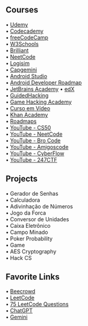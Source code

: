 ## Courses
• [Udemy](https://www.udemy.com/)  
• [Codecademy](https://www.codecademy.com/)  
• [freeCodeCamp](https://www.freecodecamp.org/)  
• [W3Schools](https://www.w3schools.com/)  
• [Brilliant](https://brilliant.org/)  
• [NeetCode](https://neetcode.io/)  
• [Logisim](http://www.cburch.com/logisim/)  
• [Capgemini](https://capgeminischool.brazilsouth.cloudapp.azure.com/)  
• [Android Studio](https://developer.android.com/courses/android-basics-compose/course?hl=pt-br)  
• [Android Developer Roadmap](https://trello.com/b/fsc44tYh/android-developer-roadmap)  
• [JetBrains Academy](https://www.jetbrains.com/pt-br/academy/)
• [edX](https://www.edx.org/)  
• [GuidedHacking](https://guidedhacking.com/)  
• [Game Hacking Academy](https://gamehacking.academy/)  
• [Curso em Vídeo](https://www.cursoemvideo.com/cursos/)  
• [Khan Academy](https://www.khanacademy.org/)  
• [Roadmaps](https://roadmap.sh/)  
• [YouTube - CS50](https://www.youtube.com/@cs50)  
• [YouTube - NeetCode](https://www.youtube.com/@NeetCode)  
• [YouTube - Bro Code](https://www.youtube.com/@BroCodez)  
• [YouTube - Amigoscode](https://www.youtube.com/@amigoscode)  
• [YouTube - CyberFlow](https://www.youtube.com/@CyberFlow10)  
• [YouTube - 247CTF](https://www.youtube.com/@247CTF)  

## Projects
• Gerador de Senhas  
• Calculadora  
• Adivinhação de Números  
• Jogo da Forca  
• Conversor de Unidades  
• Caixa Eletrônico  
• Campo Minado  
• Poker Probability  
• Game  
• AES Cryptography  
• Hack CS  

## Favorite Links
• [Beecrowd](https://judge.beecrowd.com/pt/login?redirect=%2Fpt)  
• [LeetCode](https://leetcode.com/)  
• [75 LeetCode Questions](https://leetcode.com/discuss/general-discussion/460599/blind-75-leetcode-questions)  
• [ChatGPT](https://chat.openai.com/)  
• [Gemini](https://gemini.google.com/app?hl=pt)
